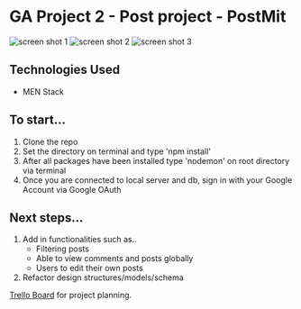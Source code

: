 # GA Project 2 - Post project - PostMit

<img src="https://i.imgur.com/NxD8ZYu.png" alt="screen shot 1" />
<img src="https://i.imgur.com/CVhkqXb.png" alt="screen shot 2" />
<img src="https://i.imgur.com/69GfisJ.png" alt="screen shot 3" />

## Technologies Used
 - MEN Stack

 ## To start...
   1. Clone the repo
   2. Set the directory on terminal and type 'npm install'
   3. After all packages have been installed type 'nodemon' on root directory via terminal
   4. Once you are connected to local server and db, sign in with your Google Account via Google OAuth

## Next steps...
  1. Add in functionalities such as..
      - Filtering posts
      - Able to view comments and posts globally
      - Users to edit their own posts
  2. Refactor design structures/models/schema

  [Trello Board](https://trello.com/b/wYut7ORE/seir-1019-project-2) for project planning.